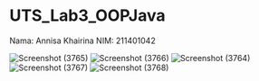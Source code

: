# UTS_Lab3_OOPJava

Nama: Annisa Khairina
NIM: 211401042

![Screenshot (3765)](https://user-images.githubusercontent.com/114480230/236690747-514513f3-0430-4efa-a7c7-51ed4ffc348e.png)
![Screenshot (3766)](https://user-images.githubusercontent.com/114480230/236690774-eb8ab857-4063-462c-be8f-d4da7b4686db.png)
![Screenshot (3764)](https://user-images.githubusercontent.com/114480230/236690791-ec02e6b6-2b92-43c3-b0bc-48630fa50da6.png)
![Screenshot (3767)](https://user-images.githubusercontent.com/114480230/236690802-e25f852d-8b98-4a55-8b5e-dbe28f40b1a7.png)
![Screenshot (3768)](https://user-images.githubusercontent.com/114480230/236690812-b57d912b-d6c7-4071-a2cb-2667095cc7f7.png)





